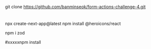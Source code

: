 #
git clone https://github.com/banminseok/form-actions-challenge-4.git

#
npx create-next-app@latest
npm install @heroicons/react

npm i zod


#xxxxxnpm install